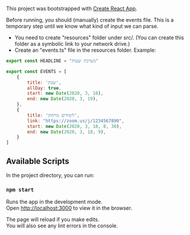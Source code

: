 This project was bootstrapped with [Create React App](https://github.com/facebook/create-react-app).

Before running, you should (manually) create the events file. This is a temporary step until we know what kind of input we can parse. 

* You need to create "resources" folder under src/. (You can create this folder as a symbolic link to your network drive.)
* Create an "events.ts" file in the resources folder. Example:
```js
export const HEADLINE = "מערכת שעות"

export const EVENTS = [
    {
        title: 'שבת',
        allDay: true,
        start: new Date(2020, 3, 18),
        end: new Date(2020, 3, 19),
    },
    {
        title: 'לימודים מרחוק',
        link: "https://zoom.us/j/1234567890",
        start: new Date(2020, 3, 18, 8, 30),
        end: new Date(2020, 3, 18, 9),
    }
]
```

## Available Scripts

In the project directory, you can run:

### `npm start`

Runs the app in the development mode.<br />
Open [http://localhost:3000](http://localhost:3000) to view it in the browser.

The page will reload if you make edits.<br />
You will also see any lint errors in the console.
